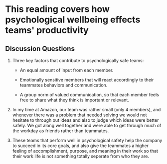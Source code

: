 # This reading covers how psychological wellbeing effects teams' productivity

## Discussion Questions

1. Three key factors that contribute to psychologically safe teams:

     * An equal amount of input from each member.

     * Emotionally sensitive members that will react accordingly to their teammates behaviors and communication.

     * A group norm of valued communication, so that each member feels free to share what they think is important or relevant.

2. In my time at Amazon, our team was rather small (only 4 members), and whenever there was a problem that needed solving we would not hesitate to through out ideas and also to judge which ideas were better safely. We got along well together and were able to get through much of the workday as friends rather than teammates.

3. These teams that perform well in psychological safety help the company to succeed in its core goals, and also give the teammates a higher feeling of accomplishment, purpose, and meaning in their work so that their work life is not something totally seperate from who they are.
